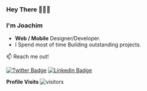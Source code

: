 ### Hey There 👋👋👋

### I'm Joachim 

- **Web / Mobile** Designer/Developer.
- I Spend most of time Building outstanding projects.

:mailbox: Reach me out!

[![Twitter Badge](https://img.shields.io/badge/-@chuddyjoachim-1ca0f1?style=flat&labelColor=1ca0f1&logo=twitter&logoColor=white&link=https://twitter.com/chuddyjoachim)](https://twitter.com/chuddyjoachim) 
[![Linkedin Badge](https://img.shields.io/badge/-JoachimChikezie-0e76a8?style=flat&labelColor=0e76a8&logo=linkedin&logoColor=white)](https://www.linkedin.com/in/chuddyjoachim/) 

<b>Profile Visits </b>
![visitors](https://visitor-badge.glitch.me/badge?page_id=Chikezie-Joachim.Chikezie-Joachim)

